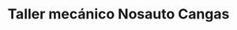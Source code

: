 ---
title: "Taller mecánico Nosauto Cangas"
url: /cangas-do-morrazo/taller-mecanico-nosauto-cangas/
shop: reparación de automóviles
---